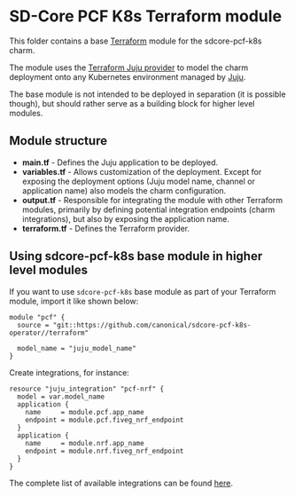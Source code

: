 # SD-Core PCF K8s Terraform module

This folder contains a base [Terraform][Terraform] module for the sdcore-pcf-k8s charm.

The module uses the [Terraform Juju provider][Terraform Juju provider] to model the charm
deployment onto any Kubernetes environment managed by [Juju][Juju].

The base module is not intended to be deployed in separation (it is possible though), but should
rather serve as a building block for higher level modules.

## Module structure

- **main.tf** - Defines the Juju application to be deployed.
- **variables.tf** - Allows customization of the deployment. Except for exposing the deployment
  options (Juju model name, channel or application name) also models the charm configuration.
- **output.tf** - Responsible for integrating the module with other Terraform modules, primarily
  by defining potential integration endpoints (charm integrations), but also by exposing
  the application name.
- **terraform.tf** - Defines the Terraform provider.

## Using sdcore-pcf-k8s base module in higher level modules

If you want to use `sdcore-pcf-k8s` base module as part of your Terraform module, import it
like shown below:

```text
module "pcf" {
  source = "git::https://github.com/canonical/sdcore-pcf-k8s-operator//terraform"
  
  model_name = "juju_model_name"
}
```

Create integrations, for instance:

```text
resource "juju_integration" "pcf-nrf" {
  model = var.model_name
  application {
    name     = module.pcf.app_name
    endpoint = module.pcf.fiveg_nrf_endpoint
  }
  application {
    name     = module.nrf.app_name
    endpoint = module.nrf.fiveg_nrf_endpoint
  }
}
```

The complete list of available integrations can be found [here][pcf-integrations].

[Terraform]: https://www.terraform.io/
[Terraform Juju provider]: https://registry.terraform.io/providers/juju/juju/latest
[Juju]: https://juju.is
[pcf-integrations]: https://charmhub.io/sdcore-pcf-k8s/integrations
